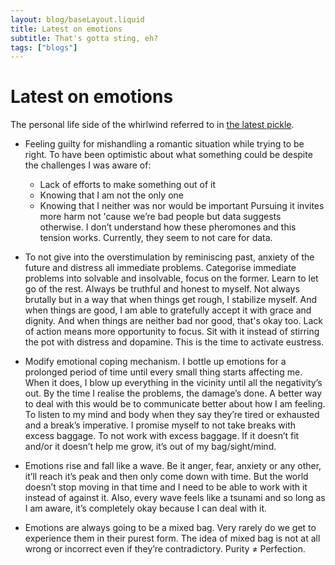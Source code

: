 ```yaml
---
layout: blog/baseLayout.liquid
title: Latest on emotions
subtitle: That's gotta sting, eh?
tags: ["blogs"]
---
```


# Latest on emotions

The personal life side of the whirlwind referred to in [the latest pickle](../on-the-latest-pickle/).

- Feeling guilty for mishandling a romantic situation while trying to be right. To have been optimistic about what something could be despite the challenges I was aware of:

  - Lack of efforts to make something out of it
  - Knowing that I am not the only one
  - Knowing that I neither was nor would be important
    Pursuing it invites more harm not 'cause we’re bad people but data suggests otherwise. I don’t understand how these pheromones and this tension works. Currently, they seem to not care for data.

- To not give into the overstimulation by reminiscing past, anxiety of the future and distress all immediate problems. Categorise immediate problems into solvable and insolvable, focus on the former. Learn to let go of the rest. Always be truthful and honest to myself. Not always brutally but in a way that when things get rough, I stabilize myself. And when things are good, I am able to gratefully accept it with grace and dignity. And when things are neither bad nor good, that's okay too. Lack of action means more opportunity to focus. Sit with it instead of stirring the pot with distress and dopamine. This is the time to activate eustress.

- Modify emotional coping mechanism. I bottle up emotions for a prolonged period of time until every small thing starts affecting me. When it does, I blow up everything in the vicinity until all the negativity’s out. By the time I realise the problems, the damage’s done. A better way to deal with this would be to communicate better about how I am feeling. To listen to my mind and body when they say they’re tired or exhausted and a break’s imperative. I promise myself to not take breaks with excess baggage. To not work with excess baggage. If it doesn’t fit and/or it doesn’t help me grow, it’s out of my bag/sight/mind.

- Emotions rise and fall like a wave. Be it anger, fear, anxiety or any other, it’ll reach it’s peak and then only come down with time. But the world doesn’t stop moving in that time and I need to be able to work with it instead of against it. Also, every wave feels like a tsunami and so long as I am aware, it’s completely okay because I can deal with it.

- Emotions are always going to be a mixed bag. Very rarely do we get to experience them in their purest form. The idea of mixed bag is not at all wrong or incorrect even if they’re contradictory. Purity ≠ Perfection.
